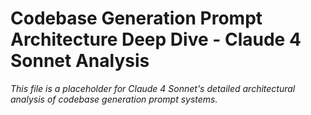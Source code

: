 # Codebase Generation Prompt Architecture Deep Dive - Claude 4 Sonnet Analysis

*This file is a placeholder for Claude 4 Sonnet's detailed architectural analysis of codebase generation prompt systems.*